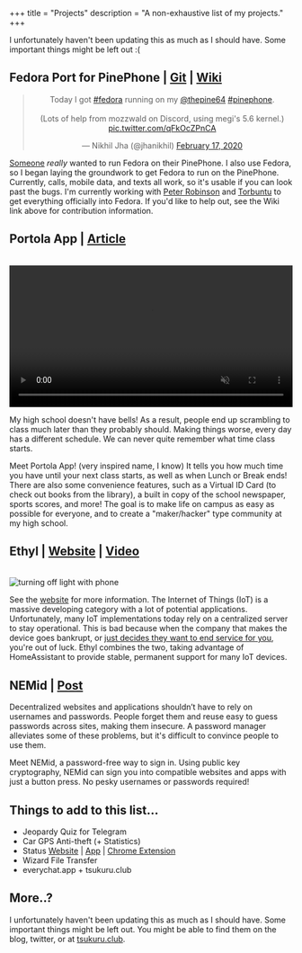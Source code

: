 +++
title = "Projects"
description = "A non-exhaustive list of my projects."
+++

I unfortunately haven't been updating this as much as I should have. Some important things might be left out :(

## Fedora Port for PinePhone | [Git](https://github.com/nikhiljha/pp-fedora-sdsetup) | [Wiki](https://fedoraproject.org/wiki/Architectures/ARM/PinePhone)

<center><blockquote class="twitter-tweet" data-lang="en" data-theme="dark"><p lang="en" dir="ltr">Today I got <a href="https://twitter.com/hashtag/fedora?src=hash&amp;ref_src=twsrc%5Etfw">#fedora</a> running on my <a href="https://twitter.com/thepine64?ref_src=twsrc%5Etfw">@thepine64</a> <a href="https://twitter.com/hashtag/pinephone?src=hash&amp;ref_src=twsrc%5Etfw">#pinephone</a>.<br><br>(Lots of help from mozzwald on Discord, using megi&#39;s 5.6 kernel.) <a href="https://t.co/qFkOcZPnCA">pic.twitter.com/qFkOcZPnCA</a></p>&mdash; Nikhil Jha (@jhanikhil) <a href="https://twitter.com/jhanikhil/status/1229270316053958657?ref_src=twsrc%5Etfw">February 17, 2020</a></blockquote> <script async src="https://platform.twitter.com/widgets.js" charset="utf-8"></script></center>

[Someone](https://github.com/Torbuntu) *really* wanted to run Fedora on their PinePhone. I also use Fedora, so I began laying the groundwork to get Fedora to run on the PinePhone. Currently, calls, mobile data, and texts all work, so it's usable if you can look past the bugs. I'm currently working with [Peter Robinson](https://nullr0ute.com/) and [Torbuntu](https://github.com/Torbuntu) to get everything officially into Fedora. If you'd like to help out, see the Wiki link above for contribution information.

## Portola App | [Article](https://portolapilot.com/an-app-to-help-students-portolapp/)

<br/>

<video preload="auto" autoplay muted="muted" loop="loop" webkit-playsinline="" style="width:100%">
    <source src="/images/projects/ca45clip.mp4" type="video/mp4">
    Your browser does not support this video.
</video>

My high school doesn't have bells! As a result, people end up scrambling to class much later than they probably should. Making things worse, every day has a different schedule. We can never quite remember what time class starts.

Meet Portola App! (very inspired name, I know) It tells you how much time you have until your next class starts, as well as when Lunch or Break ends! There are also some convenience features, such as a Virtual ID Card (to check out books from the library), a built in copy of the school newspaper, sports scores, and more! The goal is to make life on campus as easy as possible for everyone, and to create a "maker/hacker" type community at my high school.

## Ethyl | [Website](https://ethyl.io/) | [Video](https://www.youtube.com/watch?v=_dHvYuB6dsA)

<br/>

<img src="/images/projects/ionem.jpg" alt="turning off light with phone">

See the <a href="https://ethyl.io/">website</a> for more information. The Internet of Things (IoT) is a massive developing category with a lot of potential applications. Unfortunately, many IoT implementations today rely on a centralized server to stay operational. This is bad because when the company that makes the device goes bankrupt, or [just decides they want to end service for you](https://www.zdnet.com/article/sonos-abandoning-its-legacy-customers-is-precisely-what-is-wrong-with-iot/), you're out of luck. Ethyl combines the two, taking advantage of HomeAssistant to provide stable, permanent support for many IoT devices.

## NEMid | [Post](https://blog.nem.io/nemid/)

Decentralized websites and applications shouldn’t have to rely on usernames and passwords. People forget them and reuse easy to guess passwords across sites, making them insecure. A password manager alleviates some of these problems, but it's difficult to convince people to use them.

Meet NEMid, a password-free way to sign in. Using public key cryptography, NEMid can sign you into compatible websites and apps with just a button press. No pesky usernames or passwords required!

## Things to add to this list...

- Jeopardy Quiz for Telegram
- Car GPS Anti-theft (+ Statistics)
- Status [Website](https://epicteam.app/) | [App](http://bit.ly/thestatusapp) | [Chrome Extension](http://bit.ly/statuschrome)
- Wizard File Transfer
- everychat.app + tsukuru.club

## More..?

I unfortunately haven't been updating this as much as I should have. Some important things might be left out. You might be able to find them on the blog, twitter, or at [tsukuru.club](https://tsukuru.club/).
